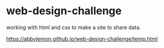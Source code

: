 # web-design-challenge
working with html and css to make a site to share data.

https://abbylemon.github.io/web-design-challenge/temp.html
